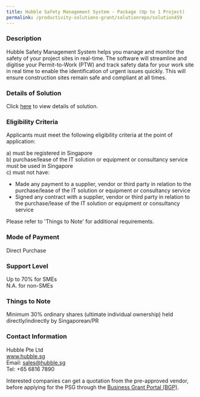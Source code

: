 ```yaml
---
title: Hubble Safety Management System - Package (Up to 1 Project)
permalink: /productivity-solutions-grant/solutionrepo/solution459
---
```


### Description

Hubble Safety Management System helps you manage and monitor the safety of your project sites in real-time. The software will streamline and digitise your Permit-to-Work (PTW) and track safety data for your work site in real time to enable the identification of urgent issues quickly. This will ensure construction sites remain safe and compliant at all times.

### Details of Solution

Click <a href='https://www.gobusiness.gov.sg/images/psg/Hubble_20200081_Annex_3_20200625144358_Part_1.pdf' target='_blank' rel='noopener'>here</a> to view details of solution.

### Eligibility Criteria

Applicants must meet the following eligibility criteria at the point of application:

a) must be registered in Singapore <br>
b) purchase/lease of the IT solution or equipment or consultancy service must be used in Singapore <br>
c) must not have:
- Made any payment to a supplier, vendor or third party in relation to the purchase/lease of the IT solution or equipment or consultancy service
- Signed any contract with a supplier, vendor or third party in relation to the purchase/lease of the IT solution or equipment or consultancy service

Please refer to 'Things to Note' for additional requirements.

### Mode of Payment
Direct Purchase

### Support Level
Up to 70% for SMEs <br>
N.A. for non-SMEs

### Things to Note
Minimum 30% ordinary shares (ultimate individual ownership) held directly/indirectly by Singaporean/PR

### Contact Information
Hubble Pte Ltd<br>www.hubble.sg<br>Email: sales@hubble.sg<br>Tel: +65 6816 7890

Interested companies can get a quotation from the pre-approved vendor, before applying for the PSG through the <a target='_blank' rel='noopener' href='https://www.businessgrants.gov.sg/'>Business Grant Portal (BGP)</a>.

